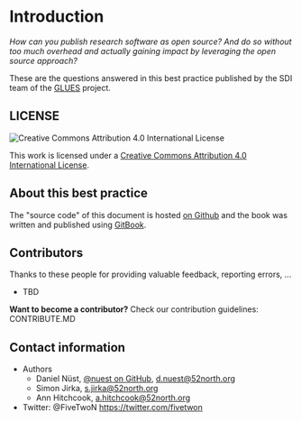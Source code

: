 # Introduction

*How can you publish research software as open source? And do so without too much overhead and actually gaining impact by leveraging the open source approach?*

These are the questions answered in this best practice published by the SDI team of the [GLUES](http://modul-a.nachhaltiges-landmanagement.de/de/wissenschaftliche-begleitung-glues/) project.

## LICENSE

![Creative Commons Attribution 4.0 International License](https://licensebuttons.net/l/by/4.0/88x31.png)

This work is licensed under a [Creative Commons Attribution 4.0 International License](http://creativecommons.org/licenses/by/4.0/).

## About this best practice

The "source code" of this document is hosted [on Github](https://github.com/52North/.....) and the book was written and published using [GitBook](https://www.gitbook.com).

## Contributors

Thanks to these people for providing valuable feedback, reporting errors, ...

* TBD

**Want to become a contributor?** Check our contribution guidelines: CONTRIBUTE.MD

## Contact information

* Authors
  * Daniel Nüst, [@nuest on GitHub](https://github.com/nuest/), d.nuest@52north.org
  * Simon Jirka, s.jirka@52north.org
  * Ann Hitchcook, a.hitchcook@52north.org
* Twitter: @FiveTwoN https://twitter.com/fivetwon
